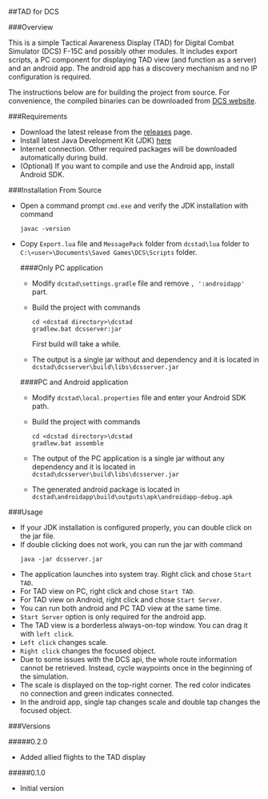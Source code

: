 ##TAD for DCS


###Overview

This is a simple Tactical Awareness Display (TAD) for Digital Combat Simulator (DCS) F-15C and possibly other modules. It includes export scripts, a PC component for displaying TAD view (and function as a server) and an android app. The android app has a discovery mechanism and no IP configuration is required. 

The instructions below are for building the project from source. For convenience, the compiled binaries can be downloaded from [DCS website](http://www.digitalcombatsimulator.com/en/files/1277731/).

###Requirements

* Download the latest release from the [releases](https://github.com/eozkucur/dcstad/releases) page.
* Install latest Java Development Kit (JDK) [here](http://www.oracle.com/technetwork/java/javase/downloads/index.html)
* Internet connection. Other required packages will be downloaded automatically during build.
* (Optional) If you want to compile and use the Android app, install Android SDK.

###Installation From Source

* Open a command prompt `cmd.exe` and verify the JDK installation with command

  ```
  javac -version
  ```

* Copy `Export.lua` file and `MessagePack` folder from `dcstad\lua` folder to `C:\<user>\Documents\Saved Games\DCS\Scripts` folder.

  ####Only PC application
  
  * Modify `dcstad\settings.gradle` file and remove `, ':androidapp'` part.
  * Build the project with commands
    
    ```
    cd <dcstad directory>\dcstad
    gradlew.bat dcsserver:jar
    ```
    
    First build will take a while.
    
  * The output is a single jar without and dependency and it is located in `dcstad\dcsserver\build\libs\dcsserver.jar`
  
  ####PC and Android application
  
  * Modify `dcstad\local.properties` file and enter your Android SDK path.
  * Build the project with commands
  
    ```
    cd <dcstad directory>\dcstad
    gradlew.bat assemble
    ```
  
  * The output of the PC application is a single jar without any dependency and it is located in `dcstad\dcsserver\build\libs\dcsserver.jar`
  * The generated android package is located in `dcstad\androidapp\build\outputs\apk\androidapp-debug.apk`
  
###Usage

* If your JDK installation is configured properly, you can double click on the jar file.
* If double clicking does not work, you can run the jar with command
  ```
  java -jar dcsserver.jar
  ```
* The application launches into system tray. Right click and chose `Start TAD`.
* For TAD view on PC, right click and chose `Start TAD`.
* For TAD view on Android, right click and chose `Start Server`.
* You can run both android and PC TAD view at the same time.
* `Start Server` option is only required for the android app.
* The TAD view is a borderless always-on-top window. You can drag it with `left click`.
* `Left click` changes scale.
* `Right click` changes the focused object.
* Due to some issues with the DCS api, the whole route information cannot be retrieved. Instead, cycle waypoints once in the beginning of the simulation.
* The scale is displayed on the top-right corner. The red color indicates no connection and green indicates connected.
* In the android app, single tap changes scale and double tap changes the focused object.

###Versions

#####0.2.0
* Added allied flights to the TAD display

#####0.1.0
* Initial version
